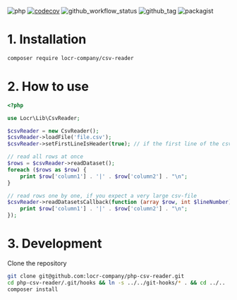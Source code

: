 ![php](https://img.shields.io/badge/php-%3E%3D%208.1-8892BF.svg)
[![codecov](https://codecov.io/gh/locr-company/php-csv-reader/branch/main/graph/badge.svg?token=bhxfQglKff)](https://codecov.io/gh/locr-company/php-csv-reader)
![github_workflow_status](https://img.shields.io/github/actions/workflow/status/locr-company/php-csv-reader/php.yml)
![github_tag](https://img.shields.io/github/v/tag/locr-company/php-csv-reader)
![packagist](https://img.shields.io/packagist/v/locr-company/csv-reader)

# 1. Installation

```bash
composer require locr-company/csv-reader
```

# 2. How to use

```php
<?php

use Locr\Lib\CsvReader;

$csvReader = new CsvReader();
$csvReader->loadFile('file.csv');
$csvReader->setFirstLineIsHeader(true); // if the first line of the csv-file has column informations

// read all rows at once
$rows = $csvReader->readDataset();
foreach ($rows as $row) {
    print $row['column1'] . '|' . $row['column2'] . "\n";
}

// read rows one by one, if you expect a very large csv-file
$csvReader->readDatasetsCallback(function (array $row, int $lineNumber) {
    print $row['column1'] . '|' . $row['column2'] . "\n";
});
```

# 3. Development

Clone the repository

```bash
git clone git@github.com:locr-company/php-csv-reader.git
cd php-csv-reader/.git/hooks && ln -s ../../git-hooks/* . && cd ../..
composer install
```
